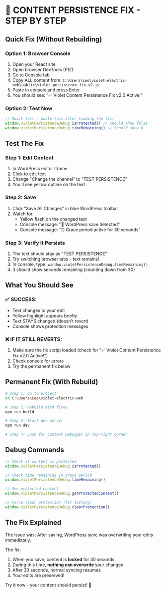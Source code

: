# 🔧 CONTENT PERSISTENCE FIX - STEP BY STEP

## Quick Fix (Without Rebuilding)

### Option 1: Browser Console
1. Open your React site
2. Open browser DevTools (F12)
3. Go to Console tab
4. Copy ALL content from: `C:\Users\Leo\violet-electric-web\public\violet-persistence-fix-v2.js`
5. Paste in console and press Enter
6. You should see: "✅ Violet Content Persistence Fix v2.0 Active!"

### Option 2: Test Now
```javascript
// Quick test - paste this after loading the fix:
window.violetPersistenceDebug.isProtected() // Should show false
window.violetPersistenceDebug.timeRemaining() // Should show 0
```

## Test The Fix

### Step 1: Edit Content
1. In WordPress editor iframe
2. Click to edit text
3. Change "Change the channel" to "TEST PERSISTENCE"
4. You'll see yellow outline on the text

### Step 2: Save
1. Click "Save All Changes" in blue WordPress toolbar
2. Watch for:
   - Yellow flash on the changed text
   - Console message: "💾 WordPress save detected"
   - Console message: "⏰ Grace period active for 30 seconds"

### Step 3: Verify It Persists
1. The text should stay as "TEST PERSISTENCE"
2. Try switching browser tabs - text remains!
3. In console, type: `window.violetPersistenceDebug.timeRemaining()`
4. It should show seconds remaining (counting down from 30)

## What You Should See

### ✅ SUCCESS:
- Text changes to your edit
- Yellow highlight appears briefly
- Text STAYS changed (doesn't revert)
- Console shows protection messages

### ❌ IF IT STILL REVERTS:
1. Make sure the fix script loaded (check for "✅ Violet Content Persistence Fix v2.0 Active!")
2. Check console for errors
3. Try the permanent fix below

## Permanent Fix (With Rebuild)

```bash
# Step 1: Go to project
cd C:\Users\Leo\violet-electric-web

# Step 2: Rebuild with fixes
npm run build

# Step 3: Start dev server
npm run dev

# Step 4: Look for Content Debugger in top-right corner
```

## Debug Commands

```javascript
// Check if content is protected
window.violetPersistenceDebug.isProtected()

// Check time remaining in grace period
window.violetPersistenceDebug.timeRemaining()

// See protected content
window.violetPersistenceDebug.getProtectedContent()

// Force clear protection (for testing)
window.violetPersistenceDebug.clearProtection()
```

## The Fix Explained

The issue was: After saving, WordPress sync was overwriting your edits immediately.

The fix: 
1. When you save, content is **locked** for 30 seconds
2. During this time, **nothing can overwrite** your changes
3. After 30 seconds, normal syncing resumes
4. Your edits are preserved!

Try it now - your content should persist! 🎉
